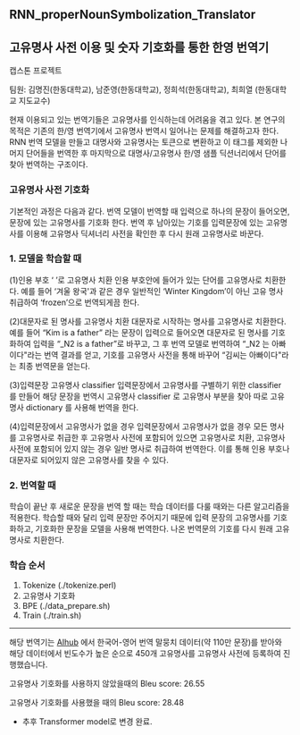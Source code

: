 ## RNN_properNounSymbolization_Translator

## 고유명사 사전 이용 및 숫자 기호화를 통한 한영 번역기

캡스톤 프로젝트

팀원: 김명진(한동대학교), 남준영(한동대학교), 정희석(한동대학교), 최희열 (한동대학교 지도교수)

현재 이용되고 있는 번역기들은 고유명사를 인식하는데 어려움을 겪고 있다. 본 연구의 목적은 기존의 한/영 번역기에서 고유명사 번역시 일어나는 문제를 해결하고자 한다. RNN 번역 모델을 만들고 대명사와 고유명사는 토큰으로 변환하고 이 태그를 제외한 나머지 단어들을 번역한 후 마지막으로 대명사/고유명사 한/영 샘플 딕션너리에서 단어를 찾아 번역하는 구조이다.


### 고유명사 사전 기호화
기본적인 과정은 다음과 같다. 번역 모델이 번역할 때 입력으로 하나의 문장이 들어오면, 문장에 있는 고유명사를 기호화 한다. 번역 후 남아있는 기호를 입력문장에 있는 고유명사를 이용해 고유명사 딕셔너리 사전을 확인한 후 다시 원래 고유명사로 바꾼다.

### 1. 모델을 학습할 때

(1)인용 부호 ‘ ’로 고유명사 치환 인용 부호안에 들어가 있는 단어를 고유명사로 치환한다. 예를 들어 ‘겨울 왕국'과 같은 경우 일반적인 ‘Winter Kingdom’이 아닌 고유 명사 취급하여 ‘frozen’으로 번역되게끔 한다.

(2)대문자로 된 명사를 고유명사 치환 대문자로 시작하는 명사를 고유명사로 치환한다. 예를 들어 “Kim is a father” 라는 문장이 입력으로 들어오면 대문자로 된 명사를 기호화하여 입력을 “_N2 is a father”로 바꾸고, 그 후 번역 모델로 번역하여 “_N2 는 아빠이다"라는 번역 결과를 얻고, 기호를 고유명사 사전을 통해 바꾸어 “김씨는 아빠이다"라는 최종 번역문을 얻는다.

(3)입력문장 고유명사 classifier 입력문장에서 고유명사를 구별하기 위한 classifier 를 만들어 해당 문장을 번역시 고유명사 classifier 로 고유명사 부분을 찾아 따로 고유명사 dictionary 를 사용해 번역을 한다.

(4)입력문장에서 고유명사가 없을 경우 입력문장에서 고유명사가 없을 경우 모든 명사를 고유명사로 취급한 후 고유명사 사전에 포함되어 있으면 고유명사로 치환, 고유명사 사전에 포함되어 있지 않는 경우 일반 명사로 취급하여 번역한다. 이를 통해 인용 부호나 대문자로 되어있지 않은 고유명사를 찾을 수 있다.

### 2. 번역할 때

학습이 끝난 후 새로운 문장을 번역 할 때는 학습 데이터를 다룰 때와는 다른 알고리즘을 적용한다. 학습할 때와 달리 입력 문장만 주어지기 때문에 입력 문장의 고유명사를 기호화하고, 기호화한 문장을 모델을 사용해 번역한다. 나온 번역문의 기호를 다시 원래 고유명사로 치환한다.


### 학습 순서

1. Tokenize (./tokenize.perl)
2. 고유명사 기호화
3. BPE (./data_prepare.sh)
4. Train (./train.sh)

---


해당 번역기는 [AIhub](http://www.aihub.or.kr/) 에서 한국어-영어 번역 말뭉치 데이터(약 110만 문장)를 받아와 해당 데이터에서 빈도수가 높은 순으로 450개 고유명사를 고유명사 사전에 등록하여 진행했습니다.

고유명사 기호화를 사용하지 않았을때의 Bleu score: 26.55

고유명사 기호화를 사용했을 때의 Bleu score: 28.48


- 추후 Transformer model로 변경 완료.
